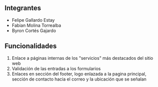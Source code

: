 ## Integrantes
- Felipe Gallardo Estay
- Fabian Molina Torrealba
- Byron Cortés Gajardo

## Funcionalidades

1. Enlace a páginas internas de los "servicios" más destacados del sitio web
2. Validación de las entradas a los formularios
3. Enlaces en sección del footer, logo enlazada a la pagina principal, sección de contacto hacia el correo y la ubicación que se señalan 